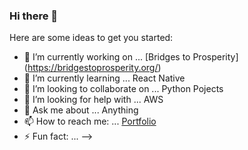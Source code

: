 ### Hi there 👋


Here are some ideas to get you started:

- 🔭 I’m currently working on ... [Bridges to Prosperity] (https://bridgestoprosperity.org/)
- 🌱 I’m currently learning ...  React Native
- 👯 I’m looking to collaborate on ... Python Pojects
- 🤔 I’m looking for help with ...  AWS
- 💬 Ask me about ...  Anything
- 📫 How to reach me: ... [Portfolio](http://jasonhemann.tech)
- ⚡ Fun fact: ...
-->
